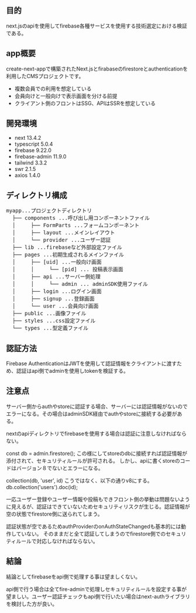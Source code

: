 ## 目的
next.jsのapiを使用してfirebase各種サービスを使用する技術選定における検証である。

## app概要
create-next-appで構築されたNext.jsとfirabaseのfirestoreとauthenticationを利用したCMSプロジェクトです。

* 複数会員での利用を想定している
* 会員向けと一般向けで表示画面を分ける前提
* クライアント側のフロントはSSG、APIはSSRを想定している

## 開発環境

* next 13.4.2
* typescript 5.0.4
* firebase 9.22.0
* firebase-admin 11.9.0
* tailwind 3.3.2
* swr 2.1.5
* axios 1.4.0

## ディレクトリ構成

<pre>
myapp...プロジェクトディレクトリ
  ├── components ...呼び出し用コンポーネントファイル
  │     ├── FormParts ...フォームコンポーネント
  │     ├── layout ...メインレイアウト
  │     └── provider ...ユーザー認証
  ├── lib ...firebaseなど外部設定ファイル
  ├── pages ...初期生成されるメインファイル
  │     ├── [uid] ...一般向け画面
  │     │     └── [pid] ... 投稿表示画面
  │     ├── api ...サーバー側処理
  │     │     └── admin ... adminSDK使用ファイル
  │     ├── login ...ログイン画面
  │     ├── signup ...登録画面
  │     └── user ...会員向け画面
  ├── public ...画像ファイル
  ├── styles ...css設定ファイル
  └── types ...型定義ファイル
</pre>

## 認証方法

Firebase AuthenticationはJWTを使用して認証情報をクライアントに渡すため、認証はapi側でadminを使用しtokenを検証する。

## 注意点

サーバー側からauthやstoreに認証する場合、サーバーには認証情報がないのでエラーになる。その場合はadminSDK経由でauthやstoreに接続する必要がある。

nextのapiディレクトリでfirebaseを使用する場合は認証に注意しなければならない。

const db = admin.firestore();
この様にしてstoreのdbに接続すれば認証情報が添付されて、セキュリティルールが許可される。
しかし、apiに書くstoreのコードはバージョン８でないとエラーになる。

collection(db, 'user', id)
こうではなく、以下の通りv8にする。
db.collection('users').doc(id);

一応ユーザー登録やユーザー情報や投稿もできフロント側の挙動は問題ないように見えるが、認証はできていないためセキュリティリスクが生じる。認証情報が空の状態でfirestore側に送られてしまう。

認証状態が空であるためauthProviderのonAuthStateChangedも基本的には動作していない。
そのままだと全て認証してしまうのでfirestore側でのセキュリティルールで対応しなければならない。

## 結論
結論としてfirebaseをapi側で処理する事は望ましくない。

api側で行う場合は全てfire-adminで処理しセキュリティルールを設定する事が望ましい。ユーザー認証チェックもapi側で行いたい場合はnext-authライブラリを検討した方が良い。
